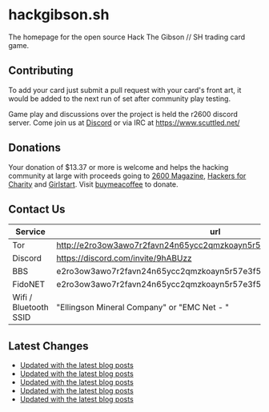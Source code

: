 # hackgibson.sh
The homepage for the open source Hack The Gibson // SH trading card game.


## Contributing

To add your card just submit a pull request with your card's front art, it would be added to the next run of set after community play testing.

Game play and discussions over the project is held the r2600 discord server. Come join us at [Discord](https://discord.com/invite/9hABUzz) or via IRC at https://www.scuttled.net/


## Donations

Your donation of $13.37 or more is welcome and helps the hacking community at large with proceeds going to [2600 Magazine](https://2600.com/), [Hackers for Charity](https://hackersforcharity.org) and [Girlstart](https://girlstart.org).  Visit [buymeacoffee](https://www.buymeacoffee.com/hackgibson.sh) to donate.


## Contact Us

Service | url
-|-
Tor | http://e2ro3ow3awo7r2favn24n65ycc2qmzkoayn5r57e3f56nvjwdcgg32ad.onion
Discord | https://discord.com/invite/9hABUzz
BBS | e2ro3ow3awo7r2favn24n65ycc2qmzkoayn5r57e3f56nvjwdcgg32ad.onion:23
FidoNET | e2ro3ow3awo7r2favn24n65ycc2qmzkoayn5r57e3f56nvjwdcgg32ad.onion:24554
Wifi / Bluetooth SSID | "Ellingson Mineral Company" or "EMC Net - <fidonet address>"

## Latest Changes
<!-- BLOG-POST-LIST:START -->
- [Updated with the latest blog posts](https://github.com/DFW2600/hackgibson.sh/commit/b68e89311ec389e94ecfddc92fc803f6857abe2b)
- [Updated with the latest blog posts](https://github.com/DFW2600/hackgibson.sh/commit/f59ce7adc6368eed6054b74ea3ced95706f31a5e)
- [Updated with the latest blog posts](https://github.com/DFW2600/hackgibson.sh/commit/a4b50751b5378215a305bd66de98f54555e7f8a4)
- [Updated with the latest blog posts](https://github.com/DFW2600/hackgibson.sh/commit/4d6ef68083c3a4420584f66a64d552db834b6456)
- [Updated with the latest blog posts](https://github.com/DFW2600/hackgibson.sh/commit/2033807352a9e4cdc1bc5b60c03b5cafda634130)
<!-- BLOG-POST-LIST:END -->
